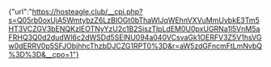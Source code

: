{"url":"https://hosteagle.club/__cpi.php?s=Q05rb0oxUjA5WmtybzZ6LzBIOGt0bThaWlJqWEhnVXVuMmUvbkE3Tm5HT3VCZGV3bENQKzlEOTNyYzU2c1B2SiszTlpLdEM0U0pxUGRNa1l5VnM5aFRHQ3Q0d2dudWl6c2dWSDd5SElNU094a040VCsvaGk1OERFV3Z5V1hsVGw0dERRV0p5SFJObjhhcThzbDJCZG1RPT0%3D&r=aW5zdGFncmFtLmNvbQ%3D%3D&__cpo=1"}
